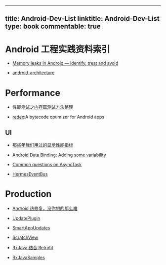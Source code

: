 
---
title: Android-Dev-List
linktitle: Android-Dev-List
type: book
commentable: true
---

# Android 工程实践资料索引

- [Memory leaks in Android — identify, treat and avoid](https://medium.com/freenet-engineering/memory-leaks-in-android-identify-treat-and-avoid-d0b1233acc8#.57y7lvvyz)

- [android-architecture](https://github.com/googlesamples/android-architecture)

# Performance

- [性能测试之内存篇测试方法整理](http://qa.baidu.com/academy/detail/article/104)

- [redex](https://github.com/facebook/redex):A bytecode optimizer for Android apps

## UI

- [那些年我们用过的显示性能指标](http://bugly.qq.com/bbs/forum.php?mod=viewthread&tid=936)

- [Android Data Binding: Adding some variability](https://medium.com/google-developers/android-data-binding-adding-some-variability-1fe001b3abcc)

- [Common questions on AsyncTask](https://medium.com/@duhroach/common-questions-on-asynctask-559aa7b07d0b#.wk2v7r3ss)

- [HermesEventBus](https://github.com/eleme/HermesEventBus)

# Production

- [Android 热修复，没你想的那么难](http://kymjs.com/code/2016/05/08/01)

- [UpdatePlugin](https://github.com/yjfnypeu/UpdatePlugin)

- [SmartAppUpdates](https://github.com/cundong/SmartAppUpdates)

- [ScratchView](https://github.com/cooltechworks/ScratchView)

- [RxJava 结合 Retrofit](http://gank.io/post/560e15be2dca930e00da1083#toc_26)

- [RxJavaSamples](https://github.com/rengwuxian/RxJavaSamples)

    